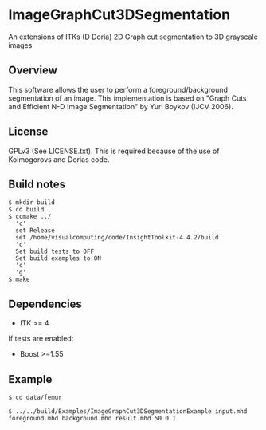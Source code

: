 ImageGraphCut3DSegmentation
===========================
An extensions of ITKs (D Doria) 2D Graph cut segmentation to 3D grayscale images

Overview
--------
This software allows the user to perform a foreground/background segmentation of an image.
This implementation is based on "Graph Cuts and Efficient N-D Image Segmentation" by Yuri Boykov (IJCV 2006).

License
--------
GPLv3 (See LICENSE.txt). This is required because of the use of Kolmogorovs and Dorias code.

Build notes
------------------
```
$ mkdir build
$ cd build
$ ccmake ../ 
  'c'
  set Release
  set /home/visualcomputing/code/InsightToolkit-4.4.2/build
  'c'
  Set build tests to OFF
  Set build examples to ON
  'c'
  'g'
$ make
```

Dependencies
------------
- ITK >= 4

If tests are enabled: 
- Boost >=1.55

Example
-------
```
$ cd data/femur

$ ../../build/Examples/ImageGraphCut3DSegmentationExample input.mhd foreground.mhd background.mhd result.mhd 50 0 1

```
